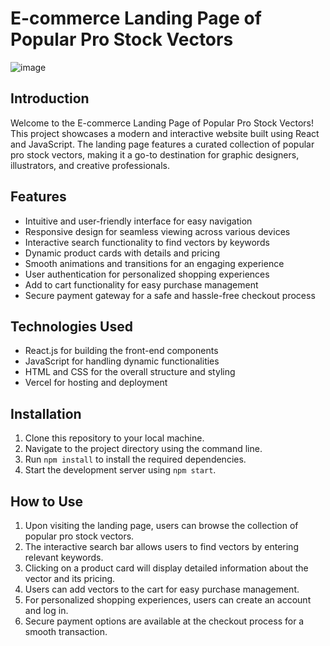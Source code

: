 # E-commerce Landing Page of Popular Pro Stock Vectors

![image](https://github.com/el-astro77/demo_vectorecom/assets/67543214/b7ae1292-0e6c-466a-b3f4-ed6c18356ee3)

## Introduction

Welcome to the E-commerce Landing Page of Popular Pro Stock Vectors! This project showcases a modern and interactive website built using React and JavaScript. The landing page features a curated collection of popular pro stock vectors, making it a go-to destination for graphic designers, illustrators, and creative professionals.


## Features

- Intuitive and user-friendly interface for easy navigation
- Responsive design for seamless viewing across various devices
- Interactive search functionality to find vectors by keywords
- Dynamic product cards with details and pricing
- Smooth animations and transitions for an engaging experience
- User authentication for personalized shopping experiences
- Add to cart functionality for easy purchase management
- Secure payment gateway for a safe and hassle-free checkout process

## Technologies Used

- React.js for building the front-end components
- JavaScript for handling dynamic functionalities
- HTML and CSS for the overall structure and styling
- Vercel for hosting and deployment

## Installation

1. Clone this repository to your local machine.
2. Navigate to the project directory using the command line.
3. Run `npm install` to install the required dependencies.
4. Start the development server using `npm start`.

## How to Use

1. Upon visiting the landing page, users can browse the collection of popular pro stock vectors.
2. The interactive search bar allows users to find vectors by entering relevant keywords.
3. Clicking on a product card will display detailed information about the vector and its pricing.
4. Users can add vectors to the cart for easy purchase management.
5. For personalized shopping experiences, users can create an account and log in.
6. Secure payment options are available at the checkout process for a smooth transaction.
